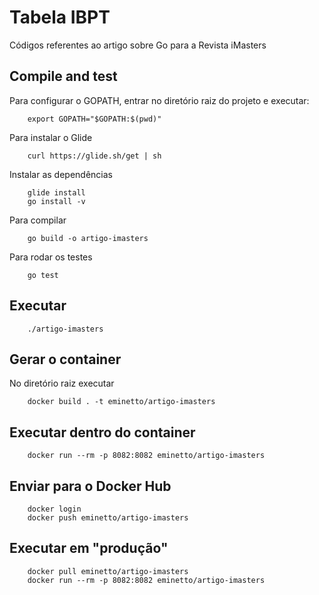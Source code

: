 Tabela IBPT
===========

Códigos referentes ao artigo sobre Go para a Revista iMasters

Compile and test
----------------

Para configurar o GOPATH, entrar no diretório raiz do projeto e executar:

```
    export GOPATH="$GOPATH:$(pwd)"

```

Para instalar o Glide

```
    curl https://glide.sh/get | sh

```

Instalar as dependências

```
    glide install
    go install -v

```

Para compilar

```
    go build -o artigo-imasters

```

Para rodar os testes

```
    go test

```

## Executar

```
    ./artigo-imasters

```

## Gerar o container

No diretório raiz executar

```
    docker build . -t eminetto/artigo-imasters

```

## Executar dentro do container

```
    docker run --rm -p 8082:8082 eminetto/artigo-imasters

```

## Enviar para o Docker Hub

```
    docker login
    docker push eminetto/artigo-imasters

```


## Executar em "produção"

```
    docker pull eminetto/artigo-imasters
    docker run --rm -p 8082:8082 eminetto/artigo-imasters

```
